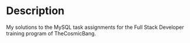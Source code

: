 # Description
My solutions to the MySQL task assignments for the Full Stack Developer training program of TheCosmicBang.
